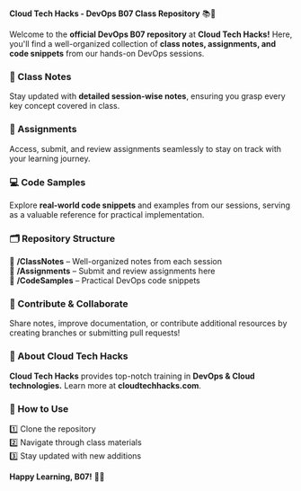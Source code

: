 **Cloud Tech Hacks - DevOps B07 Class Repository** 📚🚀  

Welcome to the **official DevOps B07 repository** at **Cloud Tech Hacks!** Here, you'll find a well-organized collection of **class notes, assignments, and code snippets** from our hands-on DevOps sessions.  

### 📔 Class Notes  
Stay updated with **detailed session-wise notes**, ensuring you grasp every key concept covered in class.  

### 📝 Assignments  
Access, submit, and review assignments seamlessly to stay on track with your learning journey.  

### 💻 Code Samples  
Explore **real-world code snippets** and examples from our sessions, serving as a valuable reference for practical implementation.  

### 🗂️ Repository Structure  
📂 **/ClassNotes** – Well-organized notes from each session  
📂 **/Assignments** – Submit and review assignments here  
📂 **/CodeSamples** – Practical DevOps code snippets  

### 🤝 Contribute & Collaborate  
Share notes, improve documentation, or contribute additional resources by creating branches or submitting pull requests!  

### 🏢 About Cloud Tech Hacks  
**Cloud Tech Hacks** provides top-notch training in **DevOps & Cloud technologies.** Learn more at **cloudtechhacks.com**.  

### 📌 How to Use  
1️⃣ Clone the repository  
2️⃣ Navigate through class materials  
3️⃣ Stay updated with new additions  

**Happy Learning, B07!** 🚀📖
